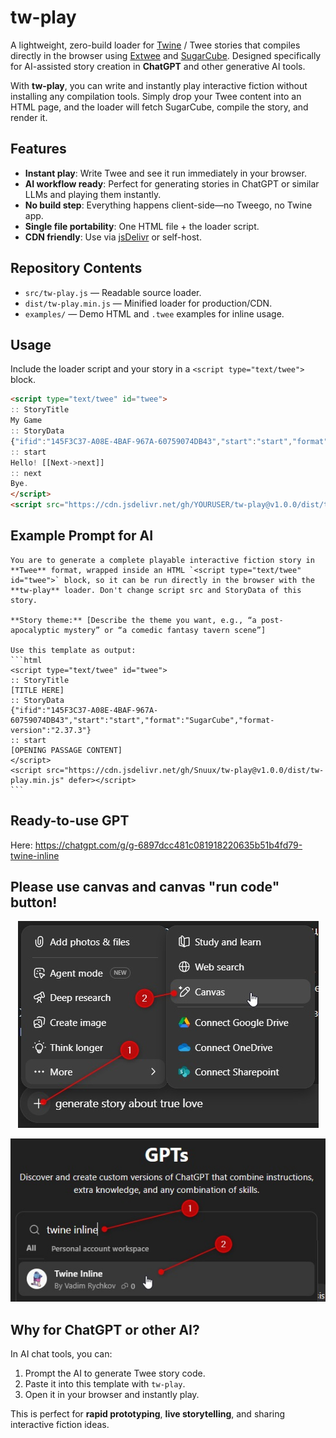 # tw-play

A lightweight, zero-build loader for [Twine](https://twinery.org/) / Twee stories that compiles directly in the browser using [Extwee](https://github.com/videlais/extwee) and [SugarCube](https://www.motoslave.net/sugarcube/). Designed specifically for AI-assisted story creation in **ChatGPT** and other generative AI tools.

With **tw-play**, you can write and instantly play interactive fiction without installing any compilation tools. Simply drop your Twee content into an HTML page, and the loader will fetch SugarCube, compile the story, and render it.

## Features
- **Instant play**: Write Twee and see it run immediately in your browser.
- **AI workflow ready**: Perfect for generating stories in ChatGPT or similar LLMs and playing them instantly.
- **No build step**: Everything happens client-side—no Tweego, no Twine app.
- **Single file portability**: One HTML file + the loader script.
- **CDN friendly**: Use via [jsDelivr](https://www.jsdelivr.com/) or self-host.

## Repository Contents
- `src/tw-play.js` — Readable source loader.
- `dist/tw-play.min.js` — Minified loader for production/CDN.
- `examples/` — Demo HTML and `.twee` examples for inline usage.

## Usage
Include the loader script and your story in a `<script type="text/twee">` block.

```html
<script type="text/twee" id="twee">
:: StoryTitle
My Game
:: StoryData
{"ifid":"145F3C37-A08E-4BAF-967A-60759074DB43","start":"start","format":"SugarCube","format-version":"2.37.3"}
:: start
Hello! [[Next->next]]
:: next
Bye.
</script>
<script src="https://cdn.jsdelivr.net/gh/YOURUSER/tw-play@v1.0.0/dist/tw-play.min.js" defer></script>
```

## Example Prompt for AI
````
You are to generate a complete playable interactive fiction story in **Twee** format, wrapped inside an HTML `<script type="text/twee" id="twee">` block, so it can be run directly in the browser with the **tw-play** loader. Don't change script src and StoryData of this story.

**Story theme:** [Describe the theme you want, e.g., “a post-apocalyptic mystery” or “a comedic fantasy tavern scene”]

Use this template as output:
```html
<script type="text/twee" id="twee">
:: StoryTitle
[TITLE HERE]
:: StoryData
{"ifid":"145F3C37-A08E-4BAF-967A-60759074DB43","start":"start","format":"SugarCube","format-version":"2.37.3"}
:: start
[OPENING PASSAGE CONTENT]
</script>
<script src="https://cdn.jsdelivr.net/gh/Snuux/tw-play@v1.0.0/dist/tw-play.min.js" defer></script>
```
````

## Ready-to-use GPT
Here: https://chatgpt.com/g/g-6897dcc481c081918220635b51b4fd79-twine-inline

## Please use canvas and canvas "run code" button!

<p align="center">
  <img src="https://github.com/Snuux/tw-play/blob/main/examples/use-canvas.jpg?raw=true">
</p>

<p align="center">
  <img src="https://github.com/Snuux/tw-play/blob/main/examples/twine-inline.jpg?raw=true">
</p>

## Why for ChatGPT or other AI?
In AI chat tools, you can:
1. Prompt the AI to generate Twee story code.
2. Paste it into this template with `tw-play`.
3. Open it in your browser and instantly play.

This is perfect for **rapid prototyping**, **live storytelling**, and sharing interactive fiction ideas.
